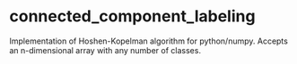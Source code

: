 # connected_component_labeling
Implementation of Hoshen-Kopelman algorithm for python/numpy. Accepts an n-dimensional array with any number of classes.
